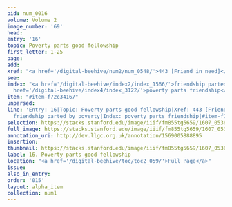 ```yaml
---
pid: num_0016
volume: Volume 2
image_number: '69'
head:
entry: '16'
topic: Poverty parts good fellowship
first_letter: 1-25
page:
add:
xref: "<a href='/digital-beehive/num2/num_0548/'>443 [Friend in need]</a>"
see:
index: "<a href='/digital-beehive/index2/index_1566/'>friendship parted by poverty</a>|<a
  href='/digital-beehive/index4/index_3122/'>poverty parts friendship</a>"
item: "#item-f72c34167"
unparsed:
line: 'Entry: 16|Topic: Poverty parts good fellowship|Xref: 443 [Friend in need]|Index:
  friendship parted by poverty|Index: poverty parts friendship|#item-f72c34167'
selection: https://stacks.stanford.edu/image/iiif/fm855tg5659/1607_0536/359,1820,3004,547/full/0/default.jpg
full_image: https://stacks.stanford.edu/image/iiif/fm855tg5659/1607_0536/full/full/0/default.jpg
annotation_uri: http://dev.llgc.org.uk/annotation/1569005888895
insertion:
thumbnail: https://stacks.stanford.edu/image/iiif/fm855tg5659/1607_0536/359,1820,600,180/250,/0/default.jpg
label: 16. Poverty parts good fellowship
location: "<a href='/digital-beehive/toc/toc2_059/'>Full Page</a>"
issue:
also_in_entry:
order: '015'
layout: alpha_item
collection: num1
---
```

